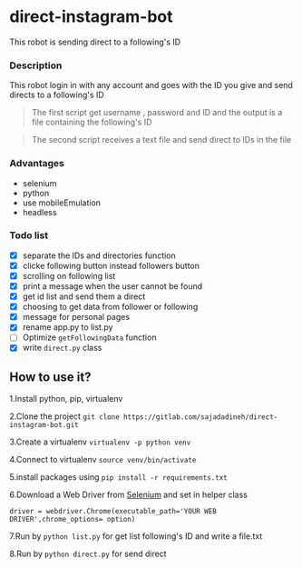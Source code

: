 # direct-instagram-bot

This robot is sending direct to a following's ID

### Description

This robot login in with any account and goes with the ID you give and send directs to a following's ID
>The first script get username , password and ID and the output is a file containing the following's ID

>The second script receives a text file and send direct to IDs in the file

### Advantages

- selenium
- python
- use mobileEmulation
- headless

### Todo list

- [x] separate the IDs and directories function
- [x] clicke following button instead followers button
- [x] scrolling on following list
- [x] print a message when the user cannot be found
- [x] get id list and  send them a direct
- [x] choosing to get data from follower or following
- [X] message for personal pages
- [x] rename app.py to list.py
- [ ] Optimize `getFollowingData‍‍` function
- [x] write `direct.py` class

## How to use it?

1.Install python, pip, virtualenv

2.Clone the project `git clone https://gitlab.com/sajadadineh/direct-instagram-bot.git`

3.Create a virtualenv `virtualenv -p python venv`

4.Connect to virtualenv `source venv/bin/activate`

5.install packages using `pip install -r requirements.txt`

6.Download a Web Driver from [Selenium](https://www.selenium.dev/downloads/) and set in helper class

`driver = webdriver.Chrome(executable_path='YOUR WEB DRIVER',chrome_options= option)`

7.Run by `python list.py` for get list following's ID and write a file.txt

8.Run by `python direct.py` for send direct

